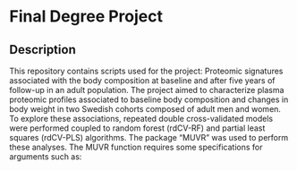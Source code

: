 # Final Degree Project
## Description
This repository contains scripts used for the project: Proteomic signatures associated with the body composition at baseline and after five years of follow-up in an adult population.
The project aimed to characterize plasma proteomic profiles associated to baseline body composition and changes in body weight in two Swedish cohorts composed of adult men and women.
To explore these associations, repeated double cross-validated models were performed coupled to random forest (rdCV-RF) and partial least squares (rdCV-PLS) algorithms. The package “MUVR” was used to perform these analyses. The MUVR function requires some specifications for arguments such as:
